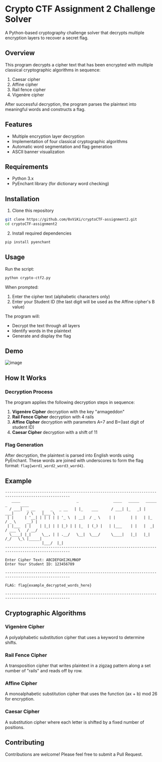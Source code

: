 # Crypto CTF Assignment 2 Challenge Solver

A Python-based cryptography challenge solver that decrypts multiple encryption layers to recover a secret flag.

## Overview

This program decrypts a cipher text that has been encrypted with multiple classical cryptographic algorithms in sequence:

1. Caesar cipher
2. Affine cipher
3. Rail fence cipher
4. Vigenère cipher

After successful decryption, the program parses the plaintext into meaningful words and constructs a flag.

## Features

- Multiple encryption layer decryption
- Implementation of four classical cryptographic algorithms
- Automatic word segmentation and flag generation
- ASCII banner visualization

## Requirements

- Python 3.x
- PyEnchant library (for dictionary word checking)

## Installation

1. Clone this repository
```bash
git clone https://github.com/0xViKi/cryptoCTF-assignment2.git
cd cryptoCTF-assignment2
```

2. Install required dependencies
```bash
pip install pyenchant
```

## Usage

Run the script:
```bash
python crypto-ctf2.py
```

When prompted:
1. Enter the cipher text (alphabetic characters only)
2. Enter your Student ID (the last digit will be used as the Affine cipher's B value)

The program will:
- Decrypt the text through all layers
- Identify words in the plaintext
- Generate and display the flag

## Demo
![image](https://github.com/user-attachments/assets/d6d48363-a372-4fab-874c-6bf0268b2340)

## How It Works

### Decryption Process

The program applies the following decryption steps in sequence:

1. **Vigenère Cipher** decryption with the key "armageddon"
2. **Rail Fence Cipher** decryption with 4 rails
3. **Affine Cipher** decryption with parameters A=7 and B=(last digit of student ID)
4. **Caesar Cipher** decryption with a shift of 11

### Flag Generation

After decryption, the plaintext is parsed into English words using PyEnchant. These words are joined with underscores to form the flag format: `flag{word1_word2_word3_word4}`.

## Example

```
----------------------------------------------------------------------------------------------------
   ____                          _                ____   _____   _____        _      ____  
  / ___|  _ __   _   _   _ __   | |_    ___      / ___| |_   _| |  ___|      / \    |___ \ 
 | |     | '__| | | | | | '_ \  | __|  / _ \    | |       | |   | |_        / _ \     __) |
 | |___  | |    | |_| | | |_) | | |_  | (_) |   | |___    | |   |  _|      / ___ \   / __/ 
  \____| |_|     \__, | | .__/   \__|  \___/     \____|   |_|   |_|       /_/   \_\ |_____|
                 |___/  |_|                                                                
----------------------------------------------------------------------------------------------------

Enter Cipher Text: ABCDEFGHIJKLMNOP
Enter Your Student ID: 123456789

----------------------------------------------------------------------------------------------------

FLAG: flag{example_decrypted_words_here}

----------------------------------------------------------------------------------------------------
```

## Cryptographic Algorithms

### Vigenère Cipher
A polyalphabetic substitution cipher that uses a keyword to determine shifts.

### Rail Fence Cipher
A transposition cipher that writes plaintext in a zigzag pattern along a set number of "rails" and reads off by row.

### Affine Cipher
A monoalphabetic substitution cipher that uses the function (ax + b) mod 26 for encryption.

### Caesar Cipher
A substitution cipher where each letter is shifted by a fixed number of positions.

## Contributing

Contributions are welcome! Please feel free to submit a Pull Request.
